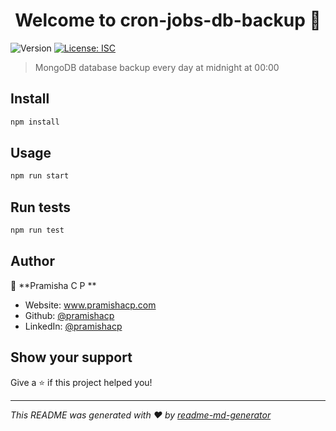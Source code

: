 <h1 align="center">Welcome to cron-jobs-db-backup 👋</h1>
<p>
  <img alt="Version" src="https://img.shields.io/badge/version-1.0.0-blue.svg?cacheSeconds=2592000" />
  <a href="#" target="_blank">
    <img alt="License: ISC" src="https://img.shields.io/badge/License-ISC-yellow.svg" />
  </a>
</p>

> MongoDB database backup every day at midnight at 00:00

## Install

```sh
npm install
```

## Usage

```sh
npm run start
```

## Run tests

```sh
npm run test
```

## Author

👤 **Pramisha C P **

* Website: www.pramishacp.com
* Github: [@pramishacp](https://github.com/pramishacp)
* LinkedIn: [@pramishacp](https://linkedin.com/in/pramishacp)

## Show your support

Give a ⭐️ if this project helped you!

***
_This README was generated with ❤️ by [readme-md-generator](https://github.com/kefranabg/readme-md-generator)_